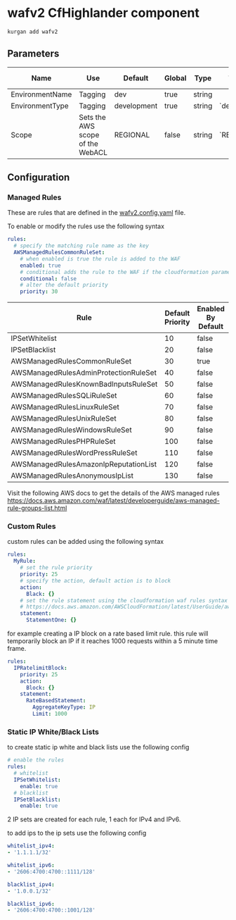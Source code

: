 # wafv2 CfHighlander component

```sh
kurgan add wafv2
```

## Parameters

| Name | Use | Default | Global | Type | Allowed Values |
| ---- | --- | ------- | ------ | ---- | -------------- |
| EnvironmentName | Tagging | dev | true | string
| EnvironmentType | Tagging | development | true | string | `development | production`
| Scope | Sets the AWS scope of the WebACL | REGIONAL | false | string | `REGIONAL | CLOUDFRONT`

## Configuration

### Managed Rules

These are rules that are defined in the [wafv2.config.yaml](wafv2.config.yaml) file.

To enable or modify the rules use the following syntax

```yml
rules:
  # specify the matching rule name as the key
  AWSManagedRulesCommonRuleSet:
    # when enabled is true the rule is added to the WAF
    enabled: true
    # conditional adds the rule to the WAF if the cloudformation parameter to enable the rule is set to 'true' at runtime
    conditional: false
    # alter the default priority
    priority: 30
```

| Rule | Default Priority | Enabled By Default | AWS Managed |
| ---- | ---------------- | ------------------ | ----------- |
| IPSetWhitelist | 10 | false | false |
| IPSetBlacklist | 20 | false | false |
| AWSManagedRulesCommonRuleSet | 30 | true | true |
| AWSManagedRulesAdminProtectionRuleSet | 40 | false | true |
| AWSManagedRulesKnownBadInputsRuleSet | 50 | false | true |
| AWSManagedRulesSQLiRuleSet | 60 | false | true |
| AWSManagedRulesLinuxRuleSet | 70 | false | true |
| AWSManagedRulesUnixRuleSet | 80 | false | true |
| AWSManagedRulesWindowsRuleSet | 90 | false | true |
| AWSManagedRulesPHPRuleSet | 100 | false | true |
| AWSManagedRulesWordPressRuleSet | 110 | false | true |
| AWSManagedRulesAmazonIpReputationList | 120 | false | true |
| AWSManagedRulesAnonymousIpList | 130 | false | true |

Visit the following AWS docs to get the details of the AWS managed rules
https://docs.aws.amazon.com/waf/latest/developerguide/aws-managed-rule-groups-list.html

### Custom Rules

custom rules can be added using the following syntax

```yaml
rules:
  MyRule:
    # set the rule priority
    priority: 25
    # specify the action, default action is to block
    action:
      Black: {}
    # set the rule statement using the cloudformation waf rules syntax
    # https://docs.aws.amazon.com/AWSCloudFormation/latest/UserGuide/aws-properties-wafv2-webacl-statementone.html
    statement:
      StatementOne: {}
```

for example creating a IP block on a rate based limit rule.
this rule will temporarily block an IP if it reaches 1000 requests within a 5 minute time frame.

```yaml
rules:
  IPRatelimitBlock:
    priority: 25
    action:
      Block: {}
    statement:
      RateBasedStatement:
        AggregateKeyType: IP
        Limit: 1000
```

### Static IP White/Black Lists

to create static ip white and black lists use the following config

```yaml
# enable the rules
rules:
  # whitelist
  IPSetWhitelist:
    enable: true
  # blacklist
  IPSetBlacklist:
    enable: true
```

2 IP sets are created for each rule, 1 each for IPv4 and IPv6.

to add ips to the ip sets use the following config

```yaml
whitelist_ipv4:
- '1.1.1.1/32'

whitelist_ipv6:
- '2606:4700:4700::1111/128'

blacklist_ipv4:
- '1.0.0.1/32'

blacklist_ipv6:
- '2606:4700:4700::1001/128'
```